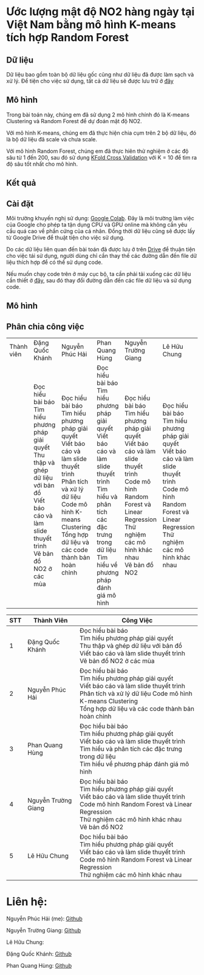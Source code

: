 # Ước lượng mật độ NO2 hàng ngày tại Việt Nam bằng mô hình K-means tích hợp Random Forest

## Dữ liệu
Dữ liệu bao gồm toàn bộ dữ liệu gốc cũng như dữ liệu đã được làm sạch và xử lý. Để tiện cho việc sử dụng, tất cả dữ liệu sẽ được lưu trữ ở [đây](https://drive.google.com/drive/folders/1uoh64dOepEHd9GR2ZywnCo-8zqMSg5Qn)
## Mô hình
Trong bài toán này, chúng em đã sử dụng 2 mô hình chính đó là K-means Clustering và Random Forest để dự đoán mật độ NO2. 

Với mô hình K-means, chúng em đã thực hiện chia cụm trên 2 bộ dữ liệu, đó là bộ dữ liệu đã scale và chưa scale.

Với mô hình Random Forest, chúng em đã thực hiên thử nghiệm ở các độ sâu từ 1 đến 200, sau đó sử dụng [KFold Cross Validation](https://machinelearningmastery.com/k-fold-cross-validation/) với K = 10 để tìm ra độ sâu tốt nhất cho mô hình.

## Kết quả 

## Cài đặt
Môi trường khuyến nghị sử dụng: [Google Colab](https://colab.research.google.com/notebooks/). Đây là môi trường làm việc của Google cho phép ta tận dụng CPU và GPU online mà không cần yêu cầu quá cao về phần cứng của cá nhân. Đồng thời dữ liệu cũng sẽ được lấy từ Google Drive để thuật tiện cho việc sử dụng. 

Do các dữ liệu liên quan đến bài toán đã được lưu ở trên [Drive](https://drive.google.com/drive/folders/1uoh64dOepEHd9GR2ZywnCo-8zqMSg5Qn) để thuận tiện cho việc tái sử dụng, người dùng chỉ cần thay thế các đường dẫn đến file dữ liệu thích hợp để có thể sử dụng code.

Nếu muốn chạy code trên ở máy cục bộ, ta cần phải tải xuống các dữ liệu cần thiết ở [đây](https://drive.google.com/drive/folders/1uoh64dOepEHd9GR2ZywnCo-8zqMSg5Qn), sau đó thay đổi đường dẫn đến các file dữ liệu và sử dụng code.
## Mô hình

## Phân chia công việc

<table width="400">
  <tr>
    <td> Thành viên </td>
    <td> Đặng Quốc Khánh </td>
    <td> Nguyễn Phúc Hải </td>
    <td> Phan Quang Hùng </td>
    <td> Nguyễn Trường Giang </td>
    <td> Lê Hữu Chung </td>
  </tr>
  <tr>
    <td></td>
    <td>
       Đọc hiểu bài báo <br>
       Tìm hiểu phương pháp giải quyết <br>
       Thu thập và ghép dữ liệu với bản đồ <br>
       Viết báo cáo và làm slide thuyết trình <br>
       Vẽ bản đồ NO2 ở các mùa 
    </td>    
    <td>
       Đọc hiểu bài báo <br>
       Tìm hiểu phương pháp giải quyết <br>
       Viết báo cáo và làm slide thuyết trình <br>
       Phân tích và xử lý dữ liệu <br>
       Code mô hình K-means Clustering <br>
       Tổng hợp dữ liệu và các code thành bản hoàn chỉnh
    </td> 
    <td>
       Đọc hiểu bài báo <br>
       Tìm hiểu phương pháp giải quyết <br>
       Viết báo cáo và làm slide thuyết trình <br>
       Tìm hiểu và phân tích các đặc trưng trong dữ liệu <br>
       Tìm hiểu về phương pháp đánh giá mô hình
    </td>
    <td>
       Đọc hiểu bài báo <br>
       Tìm hiểu phương pháp giải quyết <br>
       Viết báo cáo và làm slide thuyết trình <br>
       Code mô hình Random Forest và Linear Regression <br>
       Thử nghiệm các mô hình khác nhau <br>
       Vẽ bản đồ NO2 
    </td>
    <td>
       Đọc hiểu bài báo <br>
       Tìm hiểu phương pháp giải quyết <br>
       Viết báo cáo và làm slide thuyết trình <br>
       Code mô hình Random Forest và Linear Regression <br>
       Thử nghiệm các mô hình khác nhau
    </td> 
  </tr>
</table>

| STT | Thành Viên          | Công Việc                                                                                                                                                                                                            |
|-----|---------------------|----------------------------------------------------------------------------------------------------------------------------------------------------------------------------------------------------------------------|
| 1   | Đặng Quốc Khánh     | Đọc hiểu bài báo  <br>Tìm hiểu phương pháp giải quyết  <br>Thu thập và ghép dữ liệu với bản đồ  <br>Viết báo cáo và làm slide thuyết trình  <br>Vẽ bản đồ NO2 ở các mùa                                              |
| 2   | Nguyễn Phúc Hải     | Đọc hiểu bài báo <br>Tìm hiểu phương pháp giải quyết <br>Viết báo cáo và làm slide thuyết trình <br>Phân tích và xử lý dữ liệu Code mô hình K-means Clustering <br>Tổng hợp dữ liệu và các code thành bản hoàn chỉnh |
| 3   | Phan Quang Hùng     | Đọc hiểu bài báo <br>Tìm hiểu phương pháp giải quyết <br>Viết báo cáo và làm slide thuyết trình <br>Tìm hiểu và phân tích các đặc trưng trong dữ liệu <br>Tìm hiểu về phương pháp đánh giá mô hình                   |
| 4   | Nguyễn Trường Giang | Đọc hiểu bài báo <br>Tìm hiểu phương pháp giải quyết <br>Viết báo cáo và làm slide thuyết trình <br>Code mô hình Random Forest và Linear Regression <br>Thử nghiệm các mô hình khác nhau <br> Vẽ bản đồ NO2               |
| 5   | Lê Hữu Chung        | Đọc hiểu bài báo <br>Tìm hiểu phương pháp giải quyết <br>Viết báo cáo và làm slide thuyết trình <br>Code mô hình Random Forest và Linear Regression <br>Thử nghiệm các mô hình khác nhau                             |                      |

# Liên hệ:
Nguyễn Phúc Hải (me): [Github](https://github.com/HaiNguyen2903)

Nguyễn Trường Giang: [Github](https://github.com/ntg552000)

Lê Hữu Chung: 

Đặng Quốc Khánh: [Github](https://github.com/snowiceheart2000)

Phan Quang Hùng: [Github](https://github.com/phanquanghung)

